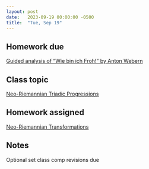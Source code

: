 ```yaml
---
layout: post
date:   2023-09-19 00:00:00 -0500
title:  "Tue, Sep 19"
---
```


## Homework due

[Guided analysis of “Wie bin ich Froh!” by Anton Webern](https://viva.pressbooks.pub/openmusictheory/chapter/analyzing-with-set-theory/#assignments)

## Class topic

[Neo-Riemannian Triadic Progressions](https://viva.pressbooks.pub/openmusictheory/chapter/neo-riemannian-triadic-progressions/)

## Homework assigned

[Neo-Riemannian Transformations](https://viva.pressbooks.pub/openmusictheory/chapter/neo-riemannian-triadic-progressions/#assignments)

## Notes

Optional set class comp revisions due